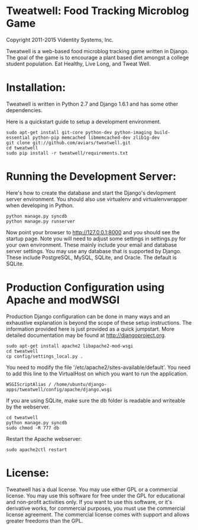 Tweatwell: Food Tracking Microblog Game
=======================================

Copyright 2011-2015 Videntity Systems, Inc.


Tweatwell is a web-based food microblog tracking game written in Django.
The goal of the game is to encourage a plant based diet amongst a college
student population. Eat Healthy, Live Long, and Tweat Well.


Installation:
=============

Tweatwell is written in Python 2.7 and Django 1.6.1 and has some other
dependencies.

Here is a quickstart guide to setup a development environment. 


    sudo apt-get install git-core python-dev python-imaging build-essential python-pip memcached libmemcached-dev zlib1g-dev
    git clone git://github.com/aviars/tweatwell.git
    cd tweatwell
    sudo pip install -r tweatwell/requirements.txt


Running the Development Server:
===============================

Here's how to create the database and start the Django's devlopment server
environment.  You should also use virtualenv and virtualenvwrapper when
developing in Python.



    python manage.py syncdb
    python manage.py runserver

Now  point your browser to http://127.0.0.1:8000 and you should see the startup
page. Note you will need to adjust some settings in settings.py for your own
environment.  These mainly include your email and database server settings. You
may use any database that is supported by Django.  These include PostgreSQL,
MySQL, SQLite, and Oracle.  The default is SQLite.


Production Configuration using Apache and modWSGI
=================================================
Production Django configuration can be done in many ways and an exhaustive
explanation is beyond the scope of these setup instructions.  The information
provided here is just provided as a quick jumpstart. More detailed documentation
may be found at http://djangoproject.org.  


    sudo apt-get install apache2 libapache2-mod-wsgi
    cd tweatwell
    cp config/settings_local.py .

You need to modify the file '/etc/apache2/sites-available/default'. You need to
add this line to the VirtualHost on which you want to run the application.


    WSGIScriptAlias / /home/ubuntu/django-apps/tweatwell/config/apache/django.wsgi

If you are using SQLite, make sure the db folder is readable and writeable by
the webserver.


    cd tweatwell
    python manage.py syncdb
    sudo chmod -R 777 db

Restart the Apache webserver:


    sudo apache2ctl restart

License:
========

Tweatwell has a dual license. You may use either GPL or a
commercial license.  You may use this software for free under the GPL for 
educational and non-profit activities only.  If you want to use this software, or
it's derivative works, for commercial purposes, you must use the commercial
license agreement.  The commercial license comes with support and allows greater
freedoms than the GPL.
